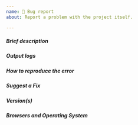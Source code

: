 ```yaml
---
name: 🐛 Bug report
about: Report a problem with the project itself.

---
```


<!--
- Please follow the issue template below for bug reports.
- Tickets opened without any of these pieces of information will be **closed** without any explanation.
-->

##### **Brief description**

<!-- Explain the bug, if an error is being thrown a stack trace helps -->

##### **Output logs**

<!-- Attach the output logs to this issue -->

##### **How to reproduce the error**

<!-- For bug reports, an unambiguous set of steps to reproduce the error -->

##### **Suggest a Fix**

<!-- If you can't fix the bug yourself, perhaps you can point to what might be
  causing the problem (line of code or commit) -->

##### **Version(s)**

<!--
Which version of project are you using, is it a regression?
-->

##### **Browsers and Operating System**

<!-- What OS are you on? -->

<!-- We primarily use GitHub as an issue tracker, if your issue is not a **bug** or **feature request** then sorry you are not in the right place :wink:. -->
<!-- Click "Preview" for a nicer view! -->


